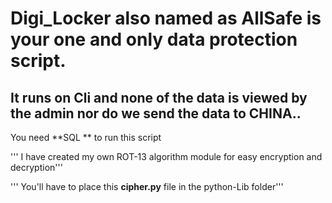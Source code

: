 # Digi_Locker also named as AllSafe is your one and only data protection script.
## It runs on Cli and none of the data is viewed by the admin nor do we send the data to CHINA..

You need **SQL ** to run this script


''' I have created my own ROT-13 algorithm module for easy encryption and decryption'''

''' You'll have to place this **cipher.py** file in the python-Lib folder'''
